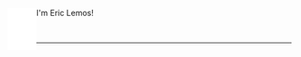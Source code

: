<!-- <h1 align="center" style="display:none;"></h1> -->

<div height="75em">
  <img align="left" src="icon-light.svg?raw=true" height="75em" />
  <p>I'm Eric Lemos!</p>
</div>

<br/>

----

